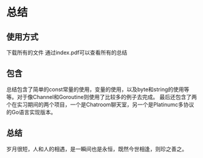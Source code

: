 # 总结

## 使用方式

下载所有的文件
通过index.pdf可以查看所有的总结

## 包含

总结包含了简单的const常量的使用，变量的使用，以及byte和string的使用等等。对于像Channel和Goroutine则使用了比较多的例子去完成。
最后还包含了两个在实习期间的两个项目，一个是Chatroom聊天室，另一个是Platinumc多协议的Go语言实现版本。

## 总结

岁月很短，人和人的相遇，是一瞬间也是永恒，既然今世相逢，则珍之善之。
